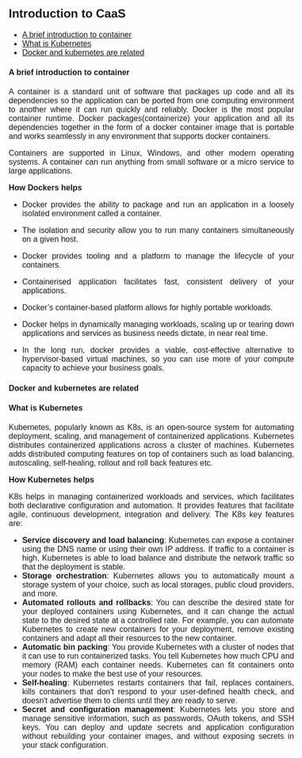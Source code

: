 
<style type="text/css">
  body{
  font-size: 12pt;
  font-family: Arial, Helvetica, sans-serif;
  text-align: justify;
  text-justify: inter-word;

  </style>

## **Introduction to CaaS**

- [A brief introduction to container](#a-brief-introduction-to-container)
- [What is Kubernetes](#what-is-kubernetes)
- [Docker and kubernetes are related](#docker-and-kubernetes-are-related)

#### A brief introduction to container

A container is a standard unit of software that packages up code and all its dependencies so the application can be ported from one computing environment to another where it can run quickly and reliably. Docker is the most popular container runtime. Docker packages(containerize) your application and all its dependencies together in the form of a docker container image that is portable and works seamlessly in any environment that supports docker containers.

Containers are supported in Linux, Windows, and other modern operating systems. A container can run  anything from small software or a micro service to large applications. 

**How Dockers helps**

- Docker provides the ability to package and run an application in a loosely isolated environment called a container.

- The isolation and security allow you to run many containers simultaneously on a given host.

- Docker provides tooling and a platform to manage the lifecycle of your containers.

- Containerised application facilitates fast, consistent delivery of your applications.

- Docker’s container-based platform allows for highly portable workloads.

- Docker helps in dynamically managing workloads, scaling up or tearing down applications and services as business needs dictate, in near real time.

- In the long run, docker provides a viable, cost-effective alternative to hypervisor-based virtual machines, so you can use more of your compute capacity to achieve your business goals.

#### Docker and kubernetes are related

#### What is Kubernetes

Kubernetes, popularly known as K8s, is an open-source system for automating deployment, scaling, and management of containerized applications. Kubernetes distributes containerized applications across a cluster of machines. Kubernetes adds distributed computing features on top of containers such as load balancing, autoscaling, self-healing, rollout and roll back features etc. 

**How Kubernetes helps**

K8s helps in managing containerized workloads and services, which facilitates both declarative configuration and automation. It provides features that facilitate agile, continuous development, integration and delivery. The K8s key features are:

- **Service discovery and load balancing**: Kubernetes can expose a container using the DNS name or using their own IP address. If traffic to a container is high, Kubernetes is able to load balance and distribute the network traffic so that the deployment is stable.
- **Storage orchestration**: Kubernetes allows you to automatically mount a storage system of your choice, such as local storages, public cloud providers, and more.
- **Automated rollouts and rollbacks**: You can describe the desired state for your deployed containers using Kubernetes, and it can change the actual state to the desired state at a controlled rate. For example, you can automate Kubernetes to create new containers for your deployment, remove existing containers and adapt all their resources to the new container.
- **Automatic bin packing**: You provide Kubernetes with a cluster of nodes that it can use to run containerized tasks. You tell Kubernetes how much CPU and memory (RAM) each container needs. Kubernetes can fit containers onto your nodes to make the best use of your resources.
- **Self-healing**: Kubernetes restarts containers that fail, replaces containers, kills containers that don't respond to your user-defined health check, and doesn't advertise them to clients until they are ready to serve.
- **Secret and configuration management**: Kubernetes lets you store and manage sensitive information, such as passwords, OAuth tokens, and SSH keys. You can deploy and update secrets and application configuration without rebuilding your container images, and without exposing secrets in your stack configuration.
